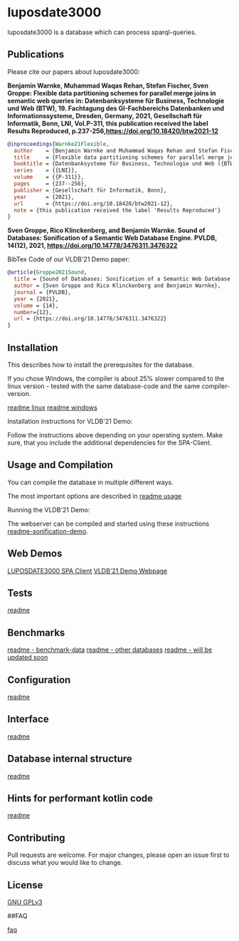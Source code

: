 # luposdate3000

luposdate3000 is a database which can process sparql-queries.

## Publications

Please cite our papers about luposdate3000:

**Benjamin Warnke, Muhammad Waqas Rehan, Stefan Fischer, Sven Groppe: Flexible data partitioning schemes for parallel merge joins in semantic web queries in: Datenbanksysteme für Business, Technologie und Web (BTW), 19. Fachtagung des GI-Fachbereichs Datenbanken und Informationssysteme, Dresden, Germany, 2021, Gesellschaft für Informatik, Bonn, LNI, Vol.P-311, this publication received the label Results Reproduced, p.237-256,https://doi.org/10.18420/btw2021-12**
```bibtex
@inproceedings{Warnke21Flexible,
  author    = {Benjamin Warnke and Muhammad Waqas Rehan and Stefan Fischer and Sven Groppe},
  title     = {Flexible data partitioning schemes for parallel merge joins in semantic web queries},
  booktitle = {Datenbanksysteme für Business, Technologie und Web ({BTW}), 19. Fachtagung des GI-Fachbereichs "Datenbanken und Informationssysteme", Dresden, Germany},
  series    = {{LNI}},
  volume    = {{P-311}},
  pages     = {237--256},
  publisher = {Gesellschaft für Informatik, Bonn},
  year      = {2021},
  url       = {https://doi.org/10.18420/btw2021-12},
  note = {this publication received the label 'Results Reproduced'}
}
```

**Sven Groppe, Rico Klinckenberg, and Benjamin Warnke. Sound of Databases: Sonification of a Semantic Web Database Engine. PVLDB, 14(12), 2021, https://doi.org/10.14778/3476311.3476322**

BibTex Code of our VLDB'21 Demo paper:
```bibtex
@article{Groppe2021Sound,
  title = {Sound of Databases: Sonification of a Semantic Web Database Engine},
  author = {Sven Groppe and Rico Klinckenberg and Benjamin Warnke},
  journal = {PVLDB},
  year = {2021},
  volume = {14},
  number={12},
  url = {https://doi.org/10.14778/3476311.3476322}
}
```

## Installation

This describes how to install the prerequisites for the database.

If you chose Windows, the compiler is about 25% slower compared to the linux version - tested with the same database-code and the same compiler-version.

[readme linux](documentation/installation/README-linux.md)
[readme windows](documentation/installation/README-windows.md)

Installation instructions for VLDB'21 Demo:

Follow the instructions above depending on your operating system.
Make sure, that you include the additional dependencies for the SPA-Client.

## Usage and Compilation

You can compile the database in multiple different ways.

The most important options are described in [readme usage](documentation/README-usage-compile.md)

Running the VLDB'21 Demo:

The webserver can be compiled and started using these instructions [readme-sonification-demo](documentation/README-usage-sonification-demo.md).

## Web Demos

[LUPOSDATE3000 SPA Client](https://www.ifis.uni-luebeck.de/~groppe/luposdate3000-js-client/)
[VLDB'21 Demo Webpage](https://www.ifis.uni-luebeck.de/~groppe/soundofdatabases/)

## Tests

[readme](documentation/README-tests.md)

## Benchmarks

[readme - benchmark-data](documentation/README-real-world-benchmark-data.md)
[readme - other databases](documentation/README-other-databases.md)
[readme - will be updated soon](documentation/README-benchmarks.md)

## Configuration

[readme](documentation/README-configuration.md)

## Interface

[readme](documentation/README-interface.md)

## Database internal structure

[readme](documentation/README-database-internals.md)

## Hints for performant kotlin code

[readme](documentation/README-performant-kotlin.md)

## Contributing
Pull requests are welcome. For major changes, please open an issue first to discuss what you would like to change.

## License
[GNU GPLv3](https://choosealicense.com/licenses/gpl-3.0)


##FAQ

[faq](documentation/README-faq.md)
